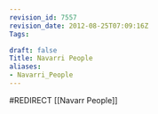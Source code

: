 ```yaml
---
revision_id: 7557
revision_date: 2012-08-25T07:09:16Z
Tags:

draft: false
Title: Navarri People
aliases:
- Navarri_People
---
```

#REDIRECT [[Navarr People]]